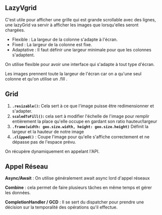 
## LazyVgrid
C'est utile pour afficher une grille qui est grande scrollable avec des lignes, une lazyGrid va servir à afficher les images que lorsqu'elles seront chargées.

-   Flexible : La largeur de la colonne s'adapte à l'écran.
-  Fixed : La largeur de la colonne est fixe.
-  Adaptative : Il faut définir une largeur minimale pour que les colonnes s'adaptent.


On utilise flexible pour avoir une interface qui s'adapte à tout type d'écran.

Les images prennent toute la largeur de l'écran car on a qu'une seul colonne et qu'on utilise un .fill . 


## Grid 

1.  **`.resizable()`:** Cela sert à ce que l'image puisse être redimensionner et s'adapter.
2. **`scaledToFill()`:** cela sert à modifier l'échelle de l'image pour remplir entièrement la place qu'elle occupe en gardant son ratio hauteur/largeur
3. **`.frame(width: geo.size.width, height: geo.size.height)`** Définit la largeur et la hauteur de notre image 
4. **`.clipped()`** : Coupe l'image pour qu'elle s'affiche correctement et ne dépasse pas de l'espace prévu.

On récupère dynamiquement en appelant l'API.

 ## Appel Réseau
**Async/Await** : On utilise généralement await async lord d'appel réseaux

**Combine** : cela permet de faire plusieurs tâches en même temps et gérer les données.

**CompletionHandler / GCD** : Il se sert du dispatcher pour prendre une décision sur la temporalité des opérations qu'il effectue.
 
